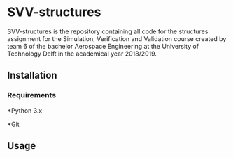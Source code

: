 # SVV-structures

SVV-structures is the repository containing all code for the structures assignment for the Simulation, Verification and Validation course created by team 6 of the bachelor Aerospace Engineering at the University of Technology Delft in the academical year 2018/2019.

##  Installation

### Requirements
*Python 3.x

*Git

##  Usage

